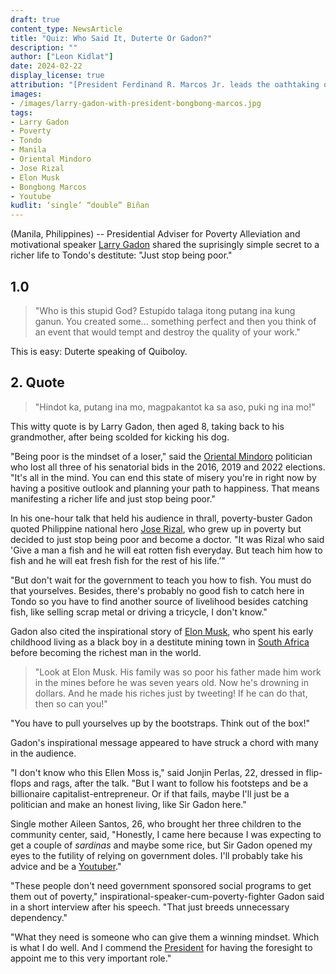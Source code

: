 ```yaml
---
draft: true
content_type: NewsArticle
title: "Quiz: Who Said It, Duterte Or Gadon?"
description: ""
author: ["Leon Kidlat"]
date: 2024-02-22
display_license: true
attribution: "[President Ferdinand R. Marcos Jr. leads the oathtaking of Mr. Larry Gadon as Presidential Adviser for Poverty Alleviation](/images/larry-gadon-with-president-bongbong-marcos.jpg) photo from [Wikimedia](https://commons.wikimedia.org/wiki/File:20230710_-_PBBM_Gadon_Presidential_Adviser_for_Poverty_Alleviation_oathtaking.jpg). Public domain."
images: 
- /images/larry-gadon-with-president-bongbong-marcos.jpg
tags:
- Larry Gadon
- Poverty
- Tondo
- Manila
- Oriental Mindoro
- Jose Rizal
- Elon Musk
- Bongbong Marcos
- Youtube
kudlit: ‘single’ “double” Biñan
---
```

(Manila, Philippines) -- Presidential Adviser for Poverty Alleviation and motivational speaker [Larry Gadon](/tags/larry-gadon/) shared the suprisingly simple secret to a richer life to Tondo's destitute: "Just stop being poor."

## 1.0

>"Who is this stupid God? Estupido talaga itong putang ina kung ganun. You created some... something perfect and then you think of an event that would tempt and destroy the quality of your work."

This is easy: Duterte speaking of Quiboloy.

## 2. Quote

>"Hindot ka, putang ina mo, magpakantot ka sa aso, puki ng ina mo!"


This witty quote is by Larry Gadon, then aged 8, taking back to his grandmother, after being scolded for kicking his dog.



"Being poor is the mindset of a loser," said the [Oriental Mindoro](/tags/oriental-mindoro/) politician who lost all three of his senatorial bids in the 2016, 2019 and 2022 elections. "It's all in the mind. You can end this state of misery you're in right now by having a positive outlook and planning your path to happiness. That means manifesting a richer life and just stop being poor."

In his one-hour talk that held his audience in thrall, poverty-buster Gadon quoted Philippine national hero [Jose Rizal](/tags/jose-rizal/), who grew up in poverty but decided to just stop being poor and become a doctor. "It was Rizal who said 'Give a man a fish and he will eat rotten fish everyday. But teach him how to fish and he will eat fresh fish for the rest of his life.’"

"But don't wait for the government to teach you how to fish. You must do that yourselves. Besides, there's probably no good fish to catch here in Tondo so you have to find another source of livelihood besides catching fish, like selling scrap metal or driving a tricycle, I don't know."

Gadon also cited the inspirational story of [Elon Musk](/tags/elon-musk/), who spent his early childhood living as a black boy in a destitute mining town in [South Africa](/tags/south-africa/) before becoming the richest man in the world.

>"Look at Elon Musk. His family was so poor his father made him work in the mines before he was seven years old. Now he's drowning in dollars. And he made his riches just by tweeting! If he can do that, then so can you!"

"You have to pull yourselves up by the bootstraps. Think out of the box!"

Gadon's inspirational message appeared to have struck a chord with many in the audience.

"I don't know who this Ellen Moss is," said Jonjin Perlas, 22, dressed in flip-flops and rags, after the talk. "But I want to follow his footsteps and be a billionaire capitalist-entrepreneur. Or if that fails, maybe I'll just be a politician and make an honest living, like Sir Gadon here."

Single mother Aileen Santos, 26, who brought her three children to the community center, said, "Honestly, I came here because I was expecting to get a couple of *sardinas* and maybe some rice, but Sir Gadon opened my eyes to the futility of relying on government doles. I'll probably take his advice and be a [Youtuber](/tags/youtube/)."

"These people don't need government sponsored social programs to get them out of poverty," inspirational-speaker-cum-poverty-fighter Gadon said in a short interview after his speech. "That just breeds unnecessary dependency."

"What they need is someone who can give them a winning mindset. Which is what I do well. And I commend the [President](/tags/bongbong-marcos/) for having the foresight to appoint me to this very important role."
